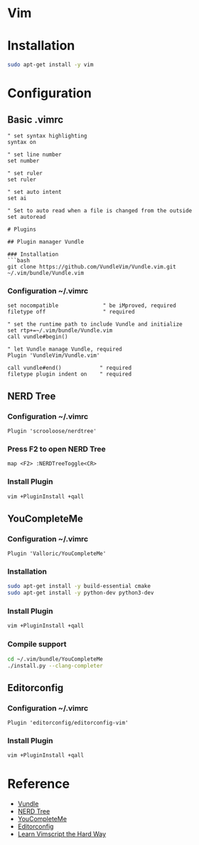# Vim

# Installation

```bash
sudo apt-get install -y vim
```

# Configuration

## Basic .vimrc

```
" set syntax highlighting     
syntax on             

" set line number
set number    
                   
" set ruler
set ruler     
                     
" set auto intent
set ai

" Set to auto read when a file is changed from the outside
set autoread

# Plugins

## Plugin manager Vundle

### Installation
```bash
git clone https://github.com/VundleVim/Vundle.vim.git ~/.vim/bundle/Vundle.vim
```

### Configuration ~/.vimrc

```
set nocompatible              " be iMproved, required
filetype off                  " required

" set the runtime path to include Vundle and initialize
set rtp+=~/.vim/bundle/Vundle.vim
call vundle#begin()

" let Vundle manage Vundle, required
Plugin 'VundleVim/Vundle.vim'

call vundle#end()            " required
filetype plugin indent on    " required
```

## NERD Tree

### Configuration ~/.vimrc

```
Plugin 'scrooloose/nerdtree'
```

### Press F2 to open NERD Tree

```
map <F2> :NERDTreeToggle<CR>
```

### Install Plugin

```bash
vim +PluginInstall +qall
```

## YouCompleteMe

### Configuration ~/.vimrc

```
Plugin 'Valloric/YouCompleteMe'
```

### Installation

```bash
sudo apt-get install -y build-essential cmake
sudo apt-get install -y python-dev python3-dev
```

### Install Plugin

```bash
vim +PluginInstall +qall
```

### Compile support

```bash
cd ~/.vim/bundle/YouCompleteMe
./install.py --clang-completer
```

##  Editorconfig

### Configuration ~/.vimrc

```
Plugin 'editorconfig/editorconfig-vim'
```

### Install Plugin

```bash
vim +PluginInstall +qall
```

# Reference
- [Vundle](https://github.com/VundleVim/Vundle.vim)
- [NERD Tree](https://github.com/scrooloose/nerdtree)
- [YouCompleteMe](https://github.com/Valloric/YouCompleteMe)
- [Editorconfig](https://github.com/editorconfig/editorconfig-vim)
- [Learn Vimscript the Hard Way](http://learnvimscriptthehardway.stevelosh.com/)

